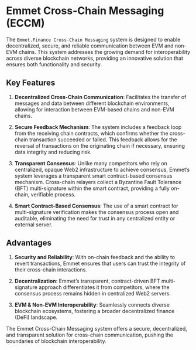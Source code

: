 # Emmet Cross-Chain Messaging (ECCM)

The `Emmet.Finance Cross-Chain Messaging` system is designed to enable decentralized, secure, and reliable communication between EVM and non-EVM chains. This system addresses the growing demand for interoperability across diverse blockchain networks, providing an innovative solution that ensures both functionality and security.

## Key Features

1. **Decentralized Cross-Chain Communication**: Facilitates the transfer of messages and data between different blockchain environments, allowing for interaction between EVM-based chains and non-EVM chains.

2. **Secure Feedback Mechanism**: The system includes a feedback loop from the receiving chain contracts, which confirms whether the cross-chain transaction succeeded or failed. This feedback allows for the reversal of transactions on the originating chain if necessary, ensuring data integrity and reducing risk.

3. **Transparent Consensus**: Unlike many competitors who rely on centralized, opaque Web2 infrastructure to achieve consensus, Emmet’s system leverages a transparent smart contract-based consensus mechanism. Cross-chain relayers collect a Byzantine Fault Tolerance (BFT) multi-signature within the smart contract, providing a fully on-chain, verifiable process.

4. **Smart Contract-Based Consensus**: The use of a smart contract for multi-signature verification makes the consensus process open and auditable, eliminating the need for trust in any centralized entity or external server.

## Advantages

1. **Security and Reliability**: With on-chain feedback and the ability to revert transactions, Emmet ensures that users can trust the integrity of their cross-chain interactions.

2. **Decentralization**: Emmet’s transparent, contract-driven BFT multi-signature approach differentiates it from competitors, where the consensus process remains hidden in centralized Web2 servers.

3. **EVM & Non-EVM Interoperability**: Seamlessly connects diverse blockchain ecosystems, fostering a broader decentralized finance (DeFi) landscape.

The Emmet Cross-Chain Messaging system offers a secure, decentralized, and transparent solution for cross-chain communication, pushing the boundaries of blockchain interoperability.